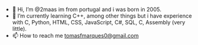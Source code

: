 - 👋 Hi, I’m @2maas im from portugal and i was born in 2005.
- 🌱 I’m currently learning C++, among other things but i have experience with C, Python, HTML, CSS, JavaScript, C#, SQL, C, Assembly (very little).
- 📫 How to reach me tomasfmarques0@gmail.com

<!---
2maas/2maas is a ✨ special ✨ repository because its `README.md` (this file) appears on your GitHub profile.
You can click the Preview link to take a look at your changes.
--->
